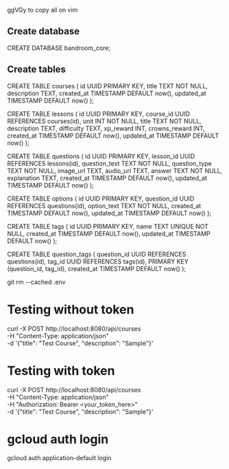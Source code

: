 ggVGy to copy all on vim

## Create database

CREATE DATABASE bandroom_core;

## Create tables

CREATE TABLE courses (
id UUID PRIMARY KEY,
title TEXT NOT NULL,
description TEXT,
created_at TIMESTAMP DEFAULT now(),
updated_at TIMESTAMP DEFAULT now()
);

CREATE TABLE lessons (
id UUID PRIMARY KEY,
course_id UUID REFERENCES courses(id),
unit INT NOT NULL,
title TEXT NOT NULL,
description TEXT,
difficulty TEXT,
xp_reward INT,
crowns_reward INT,
created_at TIMESTAMP DEFAULT now(),
updated_at TIMESTAMP DEFAULT now()
);

CREATE TABLE questions (
id UUID PRIMARY KEY,
lesson_id UUID REFERENCES lessons(id),
question_text TEXT NOT NULL,
question_type TEXT NOT NULL,
image_url TEXT,
audio_url TEXT,
answer TEXT NOT NULL,
explanation TEXT,
created_at TIMESTAMP DEFAULT now(),
updated_at TIMESTAMP DEFAULT now()
);

CREATE TABLE options (
id UUID PRIMARY KEY,
question_id UUID REFERENCES questions(id),
option_text TEXT NOT NULL,
created_at TIMESTAMP DEFAULT now(),
updated_at TIMESTAMP DEFAULT now()
);

CREATE TABLE tags (
id UUID PRIMARY KEY,
name TEXT UNIQUE NOT NULL,
created_at TIMESTAMP DEFAULT now(),
updated_at TIMESTAMP DEFAULT now()
);

CREATE TABLE question_tags (
question_id UUID REFERENCES questions(id),
tag_id UUID REFERENCES tags(id),
PRIMARY KEY (question_id, tag_id),
created_at TIMESTAMP DEFAULT now()
);

git rm --cached .env

# Testing without token

curl -X POST http://localhost:8080/api/courses \
 -H "Content-Type: application/json" \
 -d '{"title": "Test Course", "description": "Sample"}'

# Testing with token

curl -X POST http://localhost:8080/api/courses \
 -H "Content-Type: application/json" \
 -H "Authorization: Bearer <your_token_here>" \
 -d '{"title": "Test Course", "description": "Sample"}'

# gcloud auth login

gcloud auth application-default login
